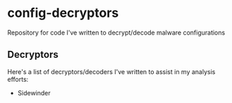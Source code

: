 # config-decryptors
Repository for code I've written to decrypt/decode malware configurations

## Decryptors
Here's a list of decryptors/decoders I've written to assist in my analysis efforts:
- Sidewinder

